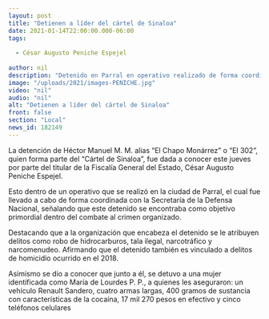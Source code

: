 ```yaml
---
layout: post
title: "Detienen a líder del cártel de Sinaloa"
date: 2021-01-14T22:00:00.000-06:00
tags:
  
  - César Augusto Peniche Espejel
  
author: nil
description: "Detenido en Parral en operativo realizado de forma coordinada con la SEDENA."
image: "/uploads/2021/images-PENICHE.jpg"
video: "nil"
audio: "nil"
alt: "Detienen a líder del cártel de Sinaloa"
front: false
section: "Local"
news_id: 182149
---
```


 La detención de Héctor Manuel M. M. alias “El Chapo Monárrez” o “El 302”, quien forma parte del “Cártel de Sinaloa”, fue dada a conocer este jueves por parte del titular de la Fiscalía General del Estado, César Augusto Peniche Espejel.

Esto dentro de un operativo que se realizó en la ciudad de Parral, el cual fue llevado a cabo de forma coordinada con la Secretaría de la Defensa Nacional, señalando que este detenido se encontraba como objetivo primordial dentro del combate al crimen organizado.

Destacando que a la organización que encabeza el detenido se le atribuyen delitos como robo de hidrocarburos, tala ilegal, narcotráfico y narcomenudeo. Afirmando que el detenido también es vinculado a delitos de homicidio ocurrido en el 2018.

Asimismo se dio a conocer que junto a él, se detuvo a una mujer identificada como María de Lourdes P. P., a quienes les aseguraron: un vehículo Renault Sandero, cuatro armas largas, 400 gramos de sustancia con características de la cocaína, 17 mil 270 pesos en efectivo y cinco teléfonos celulares